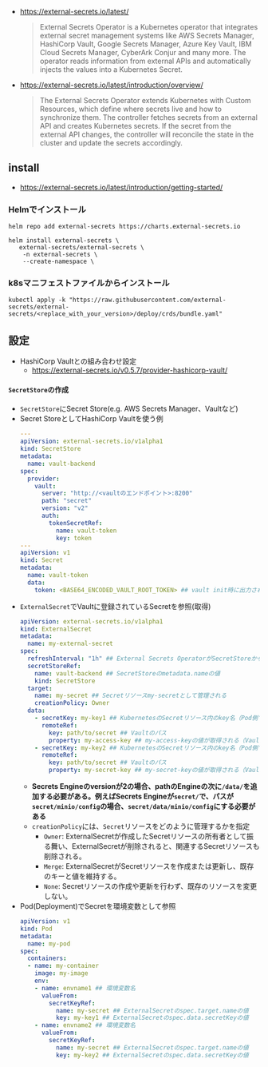 - https://external-secrets.io/latest/  
    > External Secrets Operator is a Kubernetes operator that integrates external secret management systems like AWS Secrets Manager, HashiCorp Vault, Google Secrets Manager, Azure Key Vault, IBM Cloud Secrets Manager, CyberArk Conjur and many more. The operator reads information from external APIs and automatically injects the values into a Kubernetes Secret.
- https://external-secrets.io/latest/introduction/overview/  
    > The External Secrets Operator extends Kubernetes with Custom Resources, which define where secrets live and how to synchronize them. The controller fetches secrets from an external API and creates Kubernetes secrets. If the secret from the external API changes, the controller will reconcile the state in the cluster and update the secrets accordingly.

## install
- https://external-secrets.io/latest/introduction/getting-started/
### Helmでインストール
```shell
helm repo add external-secrets https://charts.external-secrets.io

helm install external-secrets \
   external-secrets/external-secrets \
    -n external-secrets \
    --create-namespace \
```

### k8sマニフェストファイルからインストール
```shell
kubectl apply -k "https://raw.githubusercontent.com/external-secrets/external-secrets/<replace_with_your_version>/deploy/crds/bundle.yaml"
```

## 設定
- HashiCorp Vaultとの組み合わせ設定
    - https://external-secrets.io/v0.5.7/provider-hashicorp-vault/
#### `SecretStore`の作成
- `SecretStore`にSecret Store(e.g. AWS Secrets Manager、Vaultなど)
- Secret StoreとしてHashiCorp Vaultを使う例
    ```yaml
    ---
    apiVersion: external-secrets.io/v1alpha1
    kind: SecretStore
    metadata:
      name: vault-backend
    spec:
      provider:
        vault:
          server: "http://<vaultのエンドポイント>:8200"
          path: "secret"
          version: "v2"
          auth:
            tokenSecretRef:
              name: vault-token
              key: token
    ---
    apiVersion: v1
    kind: Secret
    metadata:
      name: vault-token
      data:
        token: <BASE64_ENCODED_VAULT_ROOT_TOKEN> ## vault init時に出力されるInitial Root Tokenをbase64でencodingした値
    ```
- `ExternalSecret`でVaultに登録されているSecretを参照(取得)
    ```yaml
    apiVersion: external-secrets.io/v1alpha1
    kind: ExternalSecret
    metadata:
      name: my-external-secret
    spec:
      refreshInterval: "1h" ## External Secrets OperatorがSecretStoreからsecretを再取得する間隔
      secretStoreRef:
        name: vault-backend ## SecretStoreのmetadata.nameの値
        kind: SecretStore
      target:
        name: my-secret ## Secretリソースmy-secretとして管理される
        creationPolicy: Owner
      data:
        - secretKey: my-key1 ## KubernetesのSecretリソース内のkey名（Pod側で指定）
          remoteRef:
            key: path/to/secret ## Vaultのパス
            property: my-access-key ## my-access-keyの値が取得される（Vault内のsecretのkey名）
        - secretKey: my-key2 ## KubernetesのSecretリソース内のkey名（Pod側で指定）
          remoteRef:
            key: path/to/secret ## Vaultのパス
            property: my-secret-key ## my-secret-keyの値が取得される（Vault内のsecretのkey名）
    ```
    - **Secrets Engineのversionが2の場合、pathのEngineの次に`/data/`を追加する必要がある。例えばSecrets Engineが`secret/`で、パスが`secret/minio/config`の場合、`secret/data/minio/config`にする必要がある**
    - `creationPolicy`には、`Secret`リソースをどのように管理するかを指定
        - `Owner`: ExternalSecretが作成したSecretリソースの所有者として振る舞い、ExternalSecretが削除されると、関連するSecretリソースも削除される。
        - `Merge`: ExternalSecretがSecretリソースを作成または更新し、既存のキーと値を維持する。
        - `None`: Secretリソースの作成や更新を行わず、既存のリソースを変更しない。
- Pod(Deployment)でSecretを環境変数として参照
    ```yaml
    apiVersion: v1
    kind: Pod
    metadata:
      name: my-pod
    spec:
      containers:
      - name: my-container
        image: my-image
        env:
        - name: envname1 ## 環境変数名
          valueFrom:
            secretKeyRef:
              name: my-secret ## ExternalSecretのspec.target.nameの値
              key: my-key1 ## ExternalSecretのspec.data.secretKeyの値
        - name: envname2 ## 環境変数名
          valueFrom:
            secretKeyRef:
              name: my-secret ## ExternalSecretのspec.target.nameの値
              key: my-key2 ## ExternalSecretのspec.data.secretKeyの値
    ```